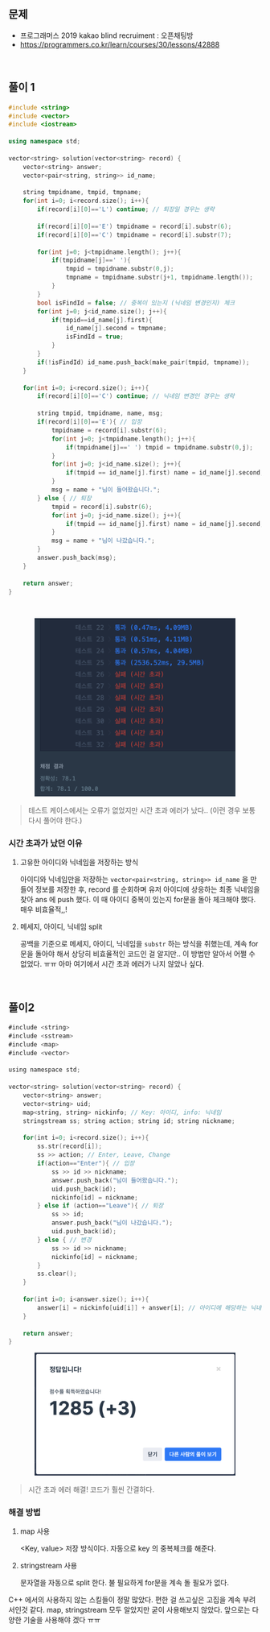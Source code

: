 ## 문제
- 프로그래머스 2019 kakao blind recruiment : 오픈채팅방
- https://programmers.co.kr/learn/courses/30/lessons/42888

<br/>

## 풀이 1
```c++
#include <string>
#include <vector>
#include <iostream>

using namespace std;

vector<string> solution(vector<string> record) {
    vector<string> answer;
    vector<pair<string, string>> id_name;
    
    string tmpidname, tmpid, tmpname;
    for(int i=0; i<record.size(); i++){
        if(record[i][0]=='L') continue; // 퇴장일 경우는 생략
        
        if(record[i][0]=='E') tmpidname = record[i].substr(6);
        if(record[i][0]=='C') tmpidname = record[i].substr(7);
        
        for(int j=0; j<tmpidname.length(); j++){
            if(tmpidname[j]==' '){
                tmpid = tmpidname.substr(0,j);
                tmpname = tmpidname.substr(j+1, tmpidname.length());
            }
        }
        bool isFindId = false; // 중복이 있는지 (닉네임 변경인지) 체크
        for(int j=0; j<id_name.size(); j++){
            if(tmpid==id_name[j].first){
                id_name[j].second = tmpname;
                isFindId = true;
            }
        }
        if(!isFindId) id_name.push_back(make_pair(tmpid, tmpname));
    }
    
    for(int i=0; i<record.size(); i++){
        if(record[i][0]=='C') continue; // 닉네임 변경인 경우는 생략
        
        string tmpid, tmpidname, name, msg;
        if(record[i][0]=='E'){ // 입장
            tmpidname = record[i].substr(6);
            for(int j=0; j<tmpidname.length(); j++){
                if(tmpidname[j]==' ') tmpid = tmpidname.substr(0,j);
            }
            for(int j=0; j<id_name.size(); j++){
                if(tmpid == id_name[j].first) name = id_name[j].second;
            }
            msg = name + "님이 들어왔습니다.";
        } else { // 퇴장
            tmpid = record[i].substr(6);
            for(int j=0; j<id_name.size(); j++){
                if(tmpid == id_name[j].first) name = id_name[j].second;
            }
            msg = name + "님이 나갔습니다.";
        }
        answer.push_back(msg);
    }
    
    return answer;
}
```

<br/>

<p align="center"><img src="./screenshots/prog_오픈채팅방에러.png" width="400"></p>

> 테스트 케이스에서는 오류가 없었지만 시간 초과 에러가 났다.. (이런 경우 보통 다시 풀어야 한다.)



### 시간 초과가 났던 이유

1. 고유한 아이디와 닉네임을 저장하는 방식

   아이디와 닉네임만을 저장하는 `vector<pair<string, string>> id_name` 을 만들어 정보를 저장한 후, record 를 순회하며 유저 아이디에 상응하는 최종 닉네임을 찾아 ans 에 push 했다. 이 때 아이디 중복이 있는지 for문을 돌아 체크해야 했다. 매우 비효율적,,!

2. 메세지, 아이디, 닉네임 split

   공백을 기준으로 메세지, 아이디, 닉네임을 `substr` 하는 방식을 취했는데, 계속 for문을 돌아야 해서 상당히 비효율적인 코드인 걸 알지만.. 이 방법만 알아서 어쩔 수 없었다. ㅠㅠ 아마 여기에서 시간 초과 에러가 나지 않았나 싶다.

<br/>



## 풀이2

```swift
#include <string>
#include <sstream>
#include <map>
#include <vector>

using namespace std;

vector<string> solution(vector<string> record) {
    vector<string> answer;
    vector<string> uid;
    map<string, string> nickinfo; // Key: 아이디, info: 닉네임
    stringstream ss; string action; string id; string nickname;
    
    for(int i=0; i<record.size(); i++){
        ss.str(record[i]);
        ss >> action; // Enter, Leave, Change
        if(action=="Enter"){ // 입장
            ss >> id >> nickname;
            answer.push_back("님이 들어왔습니다.");
            uid.push_back(id);
            nickinfo[id] = nickname;
        } else if (action=="Leave"){ // 퇴장
            ss >> id;
            answer.push_back("님이 나갔습니다.");
            uid.push_back(id);
        } else { // 변경
            ss >> id >> nickname;
            nickinfo[id] = nickname;
        }
        ss.clear();
    }
    
    for(int i=0; i<answer.size(); i++){
        answer[i] = nickinfo[uid[i]] + answer[i]; // 아이디에 해당하는 닉네임
    }
    
    return answer;
}
```



<p align="center"><img src="./screenshots/prog_오픈채팅방.png" width="400"></p>

> 시간 초과 에러 해결! 코드가 훨씬 간결하다.



### 해결 방법

1. map 사용

   <Key, value> 저장 방식이다. 자동으로 key 의 중복체크를 해준다.

2. stringstream 사용

   문자열을 자동으로 split 한다. 불 필요하게 for문을 계속 돌 필요가 없다.



C++ 에서의 사용하지 않는 스킬들이 정말 많았다. 편한 걸 쓰고싶은 고집을 계속 부려서인것 같다. map, stringstream 모두 알았지만 굳이 사용해보지 않았다. 앞으로는 다양한 기술을 사용해야 겠다 ㅠㅠ

